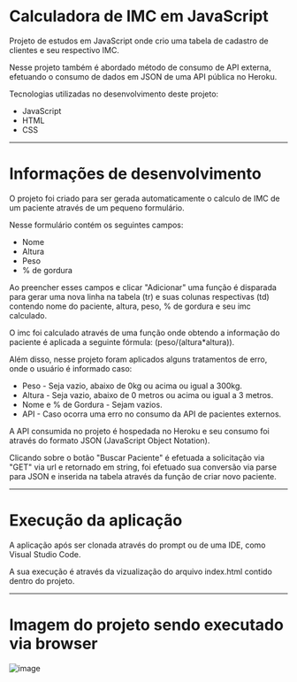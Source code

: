 # Calculadora de IMC em JavaScript

Projeto de estudos em JavaScript onde crio uma tabela de cadastro de clientes e seu respectivo IMC.

Nesse projeto também é abordado método de consumo de API externa, efetuando o consumo de dados em JSON de uma API pública no Heroku.

Tecnologias utilizadas no desenvolvimento deste projeto:

- JavaScript
- HTML
- CSS

---

# Informações de desenvolvimento

O projeto foi criado para ser gerada automaticamente o calculo de IMC de um paciente através de um pequeno formulário.

Nesse formulário contém os seguintes campos:

* Nome
* Altura
* Peso
* % de gordura

Ao preencher esses campos e clicar "Adicionar" uma função é disparada para gerar uma nova linha na tabela (tr) e suas colunas respectivas (td) contendo nome do paciente, altura, peso, % de gordura e seu imc calculado.

O imc foi calculado através de uma função onde obtendo a informação do paciente é aplicada a seguinte fórmula: (peso/(altura*altura)).

Além disso, nesse projeto foram aplicados alguns tratamentos de erro, onde o usuário é informado caso:

* Peso - Seja vazio, abaixo de 0kg ou acima ou igual a 300kg.
* Altura - Seja vazio, abaixo de 0 metros ou acima ou igual a 3 metros.
* Nome e % de Gordura - Sejam vazios.
* API - Caso ocorra uma erro no consumo da API de pacientes externos.

A API consumida no projeto é hospedada no Heroku e seu consumo foi através do formato JSON (JavaScript Object Notation). 

Clicando sobre o botão "Buscar Paciente" é efetuada a solicitação via "GET" via url e retornado em string, foi efetuado sua conversão via parse para JSON e inserida na tabela através da função de criar novo paciente.

---

# Execução da aplicação

A aplicação após ser clonada através do prompt ou de uma IDE, como Visual Studio Code.

A sua execução é através da vizualização do arquivo index.html contido dentro do projeto.

---

# Imagem do projeto sendo executado via browser

![image](https://user-images.githubusercontent.com/21232079/175616101-c55efbec-561c-4901-899e-d3134855a4b4.png)
